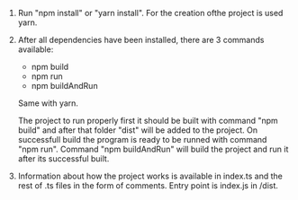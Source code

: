 1. Run "npm install" or "yarn install". For the creation ofthe project is used yarn.
2. After all dependencies have been installed, there are 3 commands available:
    - npm build 
    - npm run
    - npm buildAndRun
    
    Same with yarn.

    The project to run properly first it should be built with command "npm build" and after that folder "dist" will be added to the project. On successfull build the program is ready to be runned with command "npm run".
    Command "npm buildAndRun" will build the project and run it after its successful built.

3. Information about how the project works is available in index.ts and the rest of .ts files in the form of comments.
    Entry point is index.js in /dist.
